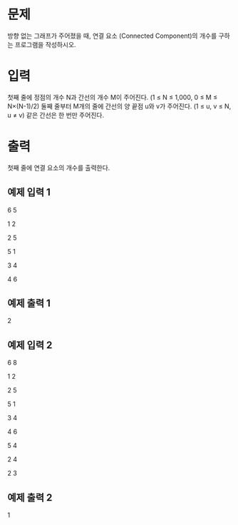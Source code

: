 # 문제

방향 없는 그래프가 주어졌을 때, 연결 요소 (Connected Component)의 개수를 구하는 프로그램을 작성하시오.

# 입력

첫째 줄에 정점의 개수 N과 간선의 개수 M이 주어진다. (1 ≤ N ≤ 1,000, 0 ≤ M ≤ N×(N-1)/2) 둘째 줄부터 M개의 줄에 간선의 양 끝점 u와 v가 주어진다. (1 ≤ u, v ≤ N, u ≠ v) 같은 간선은 한 번만 주어진다.

# 출력

첫째 줄에 연결 요소의 개수를 출력한다.

## 예제 입력 1 

6 5

1 2

2 5

5 1

3 4

4 6

## 예제 출력 1 

2

## 예제 입력 2 

6 8

1 2

2 5

5 1

3 4

4 6

5 4

2 4

2 3

## 예제 출력 2 

1
